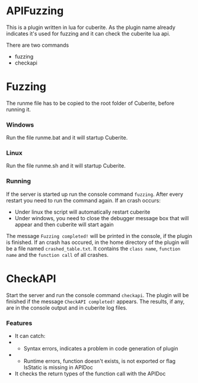 # APIFuzzing

This is a plugin written in lua for cuberite. As the plugin name already indicates it's used for fuzzing and it can check the cuberite lua api.

There are two commands
* fuzzing
* checkapi

# Fuzzing
The runme file has to be copied to the root folder of Cuberite, before running it.

### Windows
Run the file runme.bat and it will startup Cuberite.

### Linux
Run the file runme.sh and it will startup Cuberite.

### Running
If the server is started up run the console command `fuzzing`. After every restart you need to run the command again.
If an crash occurs:
* Under linux the script will automatically restart cuberite
* Under windows, you need to close the debugger message box that will appear and then cuberite will start again

The message `Fuzzing completed!` will be printed in the console, if the plugin is finished.
If an crash has occured, in the home directory of the plugin will be a file named `crashed_table.txt`.
It contains the `class name`, `function name` and the `function call` of all crashes.

# CheckAPI
Start the server and run the console command `checkapi`. The plugin will be finished if the message `CheckAPI completed!` appears. The results, if any, are in the console output and in cuberite log files.

### Features
* It can catch:
* - Syntax errors, indicates a problem in code generation of plugin
* - Runtime errors, function doesn't exists, is not exported or flag IsStatic is missing in APIDoc
* It checks the return types of the function call with the APIDoc
